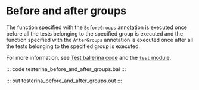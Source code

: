 # Before and after groups

The function specified with the `BeforeGroups` annotation is executed once before all the tests belonging to the
specified group is executed and the function specified with the `AfterGroups` annotation is executed once after all
the tests belonging to the specified group is executed.

For more information, see [Test ballerina code](https://ballerina.io/learn/test-ballerina-code/test-quick-start/)
and the [`test` module](https://docs.central.ballerina.io/ballerina/test/latest/).

::: code testerina_before_and_after_groups.bal :::

::: out testerina_before_and_after_groups.out :::
